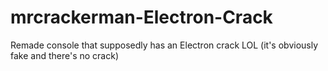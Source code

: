 # mrcrackerman-Electron-Crack
Remade console that supposedly has an Electron crack LOL (it's obviously fake and there's no crack)
